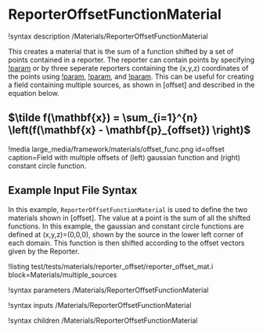 # ReporterOffsetFunctionMaterial

!syntax description /Materials/ReporterOffsetFunctionMaterial

This creates a material that is the sum of a function shifted by a set of points contained in a reporter.  The reporter can contain points by specifying [!param](/Materials/ReporterOffsetFunctionMaterial/point_name) or by three seperate reporters containing the (x,y,z) coordinates of the points using [!param](/Materials/ReporterOffsetFunctionMaterial/x_coord_name), [!param](/Materials/ReporterOffsetFunctionMaterial/y_coord_name), and [!param](/Materials/ReporterOffsetFunctionMaterial/z_coord_name). This can be useful for creating a field containing multiple sources, as shown in [offset] and described in the equation below.


## $\tilde f(\mathbf{x}) = \sum_{i=1}^{n} \left(f(\mathbf{x} - \mathbf{p}_{offset}) \right)$

!media large_media/framework/materials/offset_func.png
       id=offset
       caption=Field with multiple offsets of (left) gaussian function and (right) constant circle function.

## Example Input File Syntax

In this example, `ReporterOffsetFunctionMaterial` is used to define the two materials shown in [offset]. The value at a point is the sum of all the shifted functions.  In this example, the gaussian and constant circle functions are defined at (x,y,z)=(0,0,0), shown by the source in the lower left corner of each domain.  This function is then shifted according to the offset vectors given by the Reporter.

!listing test/tests/materials/reporter_offset/reporter_offset_mat.i block=Materials/multiple_sources

!syntax parameters /Materials/ReporterOffsetFunctionMaterial

!syntax inputs /Materials/ReporterOffsetFunctionMaterial

!syntax children /Materials/ReporterOffsetFunctionMaterial
